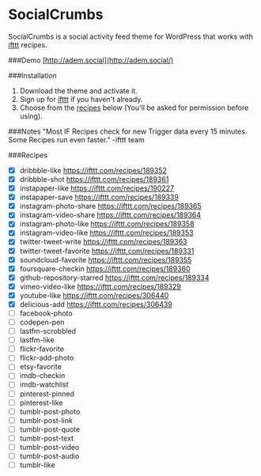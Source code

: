 # SocialCrumbs
SocialCrumbs is a social activity feed theme for WordPress that works with [ifttt](http://ifttt.com/) recipes.

###Demo
[http://adem.social](http://adem.social/)

###Installation
1. Download the theme and activate it.
2. Sign up for [ifttt](http://ifttt.com/) if you haven't already.
3. Choose from the [recipes](https://github.com/ademilter/socialcrumbs/blob/master/README.md#recipes) below (You'll be asked for permission before using).

###Notes
"Most IF Recipes check for new Trigger data every 15 minutes. Some Recipes run even faster." -ifttt team

###Recipes
- [x] dribbble-like https://ifttt.com/recipes/189352
- [x] dribbble-shot https://ifttt.com/recipes/189361
- [x] instapaper-like https://ifttt.com/recipes/190227
- [x] instapaper-save https://ifttt.com/recipes/189339
- [x] instagram-photo-share https://ifttt.com/recipes/189365
- [x] instagram-video-share https://ifttt.com/recipes/189364
- [x] instagram-photo-like https://ifttt.com/recipes/189358
- [x] instagram-video-like https://ifttt.com/recipes/189353
- [x] twitter-tweet-write https://ifttt.com/recipes/189363
- [x] twitter-tweet-favorite https://ifttt.com/recipes/189331
- [x] soundcloud-favorite https://ifttt.com/recipes/189355
- [x] foursquare-checkin https://ifttt.com/recipes/189360
- [x] github-repository-starred https://ifttt.com/recipes/189334
- [x] vimeo-video-like https://ifttt.com/recipes/189329
- [x] youtube-like https://ifttt.com/recipes/306440
- [x] delicious-add https://ifttt.com/recipes/306439
- [ ] facebook-photo
- [ ] codepen-pen
- [ ] lastfm-scrobbled
- [ ] lastfm-like
- [ ] flickr-favorite
- [ ] flickr-add-photo
- [ ] etsy-favorite
- [ ] imdb-checkin
- [ ] imdb-watchlist
- [ ] pinterest-pinned
- [ ] pinterest-like
- [ ] tumblr-post-photo
- [ ] tumblr-post-link
- [ ] tumblr-post-quote
- [ ] tumblr-post-text
- [ ] tumblr-post-video
- [ ] tumblr-post-audio
- [ ] tumblr-like
